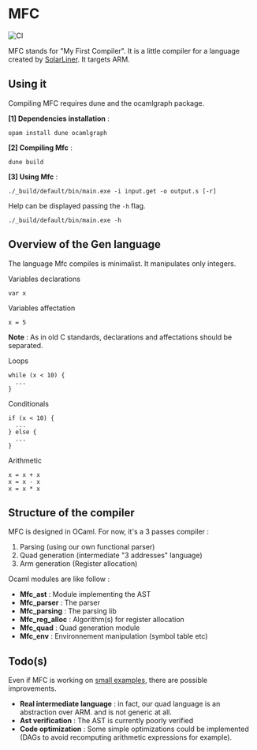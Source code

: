 # MFC

![CI](https://github.com/jdrprod/mfc/workflows/CI/badge.svg)

MFC stands for "My First Compiler". It is a little compiler for a language created by [SolarLiner](https://github.com/solarliner). It targets ARM.

## Using it

Compiling MFC requires dune and the ocamlgraph package.

**[1] Dependencies installation** :
```
opam install dune ocamlgraph
```

**[2] Compiling Mfc** :
```
dune build
```

**[3] Using Mfc** :
```
./_build/default/bin/main.exe -i input.get -o output.s [-r]
```

Help can be displayed passing the `-h` flag.

```
./_build/default/bin/main.exe -h
```

## Overview of the Gen language

The language Mfc compiles is minimalist. It manipulates only integers.

Variables declarations
```
var x
```

Variables affectation
```
x = 5
```

**Note** : As in old C standards, declarations and affectations should be separated.

Loops
```
while (x < 10) {
  ...
}
```

Conditionals
```
if (x < 10) {
  ...
} else {
  ...
}
```

Arithmetic
```
x = x + x
x = x - x
x = x * x
```

## Structure of the compiler

MFC is designed in OCaml. For now, it's a 3 passes compiler :
1. Parsing (using our own functional parser)
2. Quad generation (intermediate "3 addresses" language)
3. Arm generation (Register allocation)

Ocaml modules are like follow :
+ **Mfc_ast** : Module implementing the AST
+ **Mfc_parser** : The parser
+ **Mfc_parsing** : The parsing lib
+ **Mfc_reg_alloc** : Algorithm(s) for register allocation
+ **Mfc_quad** : Quad generation module
+ **Mfc_env** : Environnement manipulation (symbol table etc)

## Todo(s)

Even if MFC is working on [small examples](https://github.com/jdrprod/mfc/examples), there are possible improvements.

+ **Real intermediate language** : in fact, our quad language is an abstraction over ARM. and is not generic at all.
+ **Ast verification** : The AST is currently poorly verified
+ **Code optimization** : Some simple optimizations could be implemented (DAGs to avoid recomputing arithmetic expressions for example).

